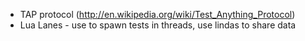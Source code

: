 * TAP protocol (http://en.wikipedia.org/wiki/Test_Anything_Protocol)
* Lua Lanes - use to spawn tests in threads, use lindas to share data
